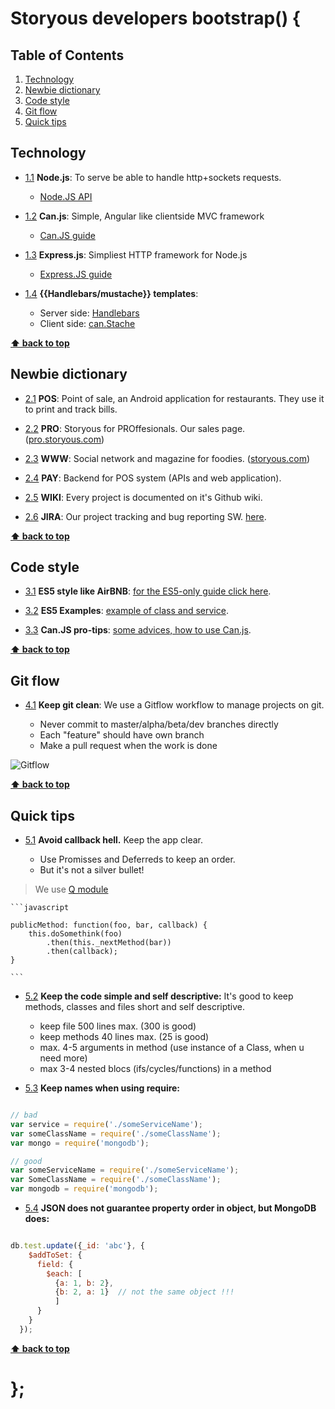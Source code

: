 # Storyous developers bootstrap() {

## Table of Contents

  1. [Technology](#technology)
  1. [Newbie dictionary](#newbie-dictionary)
  1. [Code style](#code-style)
  1. [Git flow](#git-flow)
  1. [Quick tips](#quick-tips)

## Technology

  - [1.1](#1.1) <a name='1.1'></a> **Node.js**: To serve be able to handle http+sockets requests.

    + [Node.JS API](https://nodejs.org/api/)

  - [1.2](#1.2) <a name='1.2'></a> **Can.js**: Simple, Angular like clientside MVC framework 

    + [Can.JS guide](http://canjs.com/guides/Tutorial.html)

  - [1.3](#1.3) <a name='1.3'></a> **Express.js**: Simpliest HTTP framework for Node.js

    + [Express.JS guide](http://expressjs.com/guide/routing.html)

  - [1.4](#1.4) <a name='1.4'></a> **{{Handlebars/mustache}} templates**: 

    + Server side: [Handlebars](http://handlebarsjs.com)
    + Client side: [can.Stache](http://canjs.com/docs/can.stache.html)

**[⬆ back to top](#table-of-contents)**

## Newbie dictionary

  - [2.1](#2.1) <a name='2.1'></a> **POS**: Point of sale, an Android application for restaurants. They use it to print and track bills.

  - [2.2](#2.2) <a name='2.2'></a> **PRO**: Storyous for PROffesionals. Our sales page. ([pro.storyous.com](http://pro.storyous.com))

  - [2.3](#2.3) <a name='2.3'></a> **WWW**: Social network and magazine for foodies. ([storyous.com](http://storyous.com))

  - [2.4](#2.4) <a name='2.4'></a> **PAY**: Backend for POS system (APIs and web application). 

  - [2.5](#2.5) <a name='2.5'></a> **WIKI**: Every project is documented on it's Github wiki.

  - [2.6](#2.6) <a name='2.6'></a> **JIRA**: Our project tracking and bug reporting SW. [here](http://storyousjira.atlassian.net).

**[⬆ back to top](#table-of-contents)**

## Code style

  - [3.1](#3.1) <a name='3.1'></a> **ES5 style like AirBNB**: [for the ES5-only guide click here](es5/). 
  
  - [3.2](#3.2) <a name='3.2'></a> **ES5 Examples**: [example of class and service](es5-sample/).

  - [3.3](#3.3) <a name='3.3'></a> **Can.JS pro-tips**: [some advices, how to use Can.js](can/).

**[⬆ back to top](#table-of-contents)**

## Git flow

  - [4.1](#4.1) <a name='4.1'></a> **Keep git clean**: We use a Gitflow workflow to manage projects on git.

    + Never commit to master/alpha/beta/dev branches directly
    + Each "feature" should have own branch
    + Make a pull request when the work is done 

![Gitflow](http://nvie.com/img/git-model@2x.png)

**[⬆ back to top](#table-of-contents)**

## Quick tips

  - [5.1](#5.1) <a name='5.1'></a> **Avoid callback hell.** Keep the app clear. 
  
    + Use Promisses and Deferreds to keep an order.
    + But it's not a silver bullet!
    
  > We use [Q module](https://www.npmjs.com/package/q) 

    ```javascript
    
    publicMethod: function(foo, bar, callback) {
        this.doSomethink(foo)
            .then(this._nextMethod(bar))
            .then(callback);
    }

    ```

  - [5.2](#5.2) <a name='5.2'></a> **Keep the code simple and self descriptive:** It's good to keep methods, classes and files short and self descriptive. 

    + keep file 500 lines max. (300 is good)
    + keep methods 40 lines max. (25 is good)
    + max. 4-5 arguments in method (use instance of a Class, when u need more)
    + max 3-4 nested blocs (ifs/cycles/functions) in a method

  - [5.3](#5.3) <a name='5.3'></a> **Keep names when using require:**

```javascript

// bad
var service = require('./someServiceName');
var someClassName = require('./someClassName');
var mongo = require('mongodb');

// good
var someServiceName = require('./someServiceName');
var SomeClassName = require('./someClassName');
var mongodb = require('mongodb');

```
  
  - [5.4](#5.4) <a name='5.4'></a> **JSON does not guarantee property order in object, but MongoDB does:**

```javascript

db.test.update({_id: 'abc'}, {
    $addToSet: {
      field: {
        $each: [ 
          {a: 1, b: 2}, 
          {b: 2, a: 1}  // not the same object !!!
          ]
      }
    }
  });

```


**[⬆ back to top](#table-of-contents)**

# };
